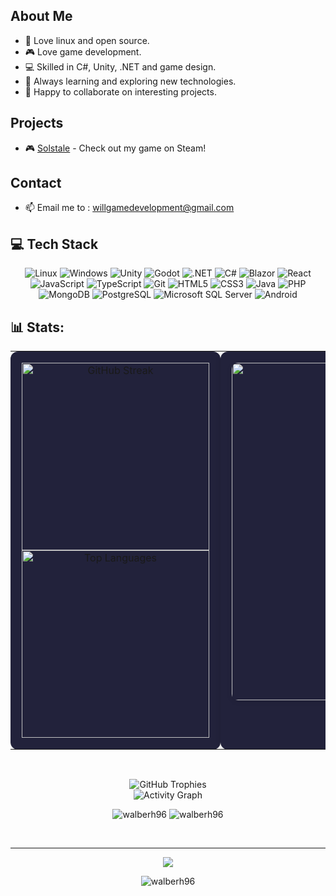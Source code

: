 ## About Me
- 🐧 Love linux and open source.
- 🎮 Love game development.
- 💻 Skilled in C#, Unity, .NET and game design.
- 🚀 Always learning and exploring new technologies.
- 🤝 Happy to collaborate on interesting projects.

## Projects
- 🎮 [Solstale](https://store.steampowered.com/app/2719860/Solstale/) - Check out my game on Steam!

## Contact
- 📫 Email me to : willgamedevelopment@gmail.com

## 💻 Tech Stack

<p align="center">
  <img src="https://img.shields.io/badge/Linux-333?logo=linux&logoColor=white&style=for-the-badge" alt="Linux" />
  <img src="https://img.shields.io/badge/Windows-0078D6?logo=windows&logoColor=white&style=for-the-badge" alt="Windows" />
  <img src="https://img.shields.io/badge/Unity-222C37?logo=unity&logoColor=white&style=for-the-badge" alt="Unity" />
  <img src="https://img.shields.io/badge/Godot-478CBF?logo=godot-engine&logoColor=white&style=for-the-badge" alt="Godot" />
  <img src="https://img.shields.io/badge/.NET-512BD4?logo=dotnet&logoColor=white&style=for-the-badge" alt=".NET" />
  <img src="https://img.shields.io/badge/C%23-239120?logo=csharp&logoColor=white&style=for-the-badge" alt="C#" />
  <img src="https://img.shields.io/badge/Blazor-512BD4?logo=blazor&logoColor=white&style=for-the-badge" alt="Blazor" />
  <img src="https://img.shields.io/badge/React-20232A?logo=react&logoColor=61DAFB&style=for-the-badge" alt="React" />
  <img src="https://img.shields.io/badge/JavaScript-F7DF1E?logo=javascript&logoColor=black&style=for-the-badge" alt="JavaScript" />
  <img src="https://img.shields.io/badge/TypeScript-3178C6?logo=typescript&logoColor=white&style=for-the-badge" alt="TypeScript" />
  <img src="https://img.shields.io/badge/Git-F05032?logo=git&logoColor=white&style=for-the-badge" alt="Git" />
  <img src="https://img.shields.io/badge/HTML5-E34F26?logo=html5&logoColor=white&style=for-the-badge" alt="HTML5" />
  <img src="https://img.shields.io/badge/CSS3-1572B6?logo=css3&logoColor=white&style=for-the-badge" alt="CSS3" />
  <img src="https://img.shields.io/badge/Java-007396?logo=java&logoColor=white&style=for-the-badge" alt="Java" />
  <img src="https://img.shields.io/badge/PHP-777BB4?logo=php&logoColor=white&style=for-the-badge" alt="PHP" />
  <img src="https://img.shields.io/badge/MongoDB-47A248?logo=mongodb&logoColor=white&style=for-the-badge" alt="MongoDB" />
  <img src="https://img.shields.io/badge/PostgreSQL-4169E1?logo=postgresql&logoColor=white&style=for-the-badge" alt="PostgreSQL" />
  <img src="https://img.shields.io/badge/SQL%20Server-CC2927?logo=microsoftsqlserver&logoColor=white&style=for-the-badge" alt="Microsoft SQL Server" />
  <img src="https://img.shields.io/badge/Android-3DDC84?logo=android&logoColor=white&style=for-the-badge" alt="Android" />
</p>

## 📊 Stats:

<div align="center">

<table>
  <tr>
    <td align="center" valign="top" style="background: #22223b; border-radius: 12px; box-shadow: 0 2px 8px rgba(0,0,0,0.10); padding: 18px;">
      <img src="https://github-readme-streak-stats.herokuapp.com/?user=walberh96&theme=onedark&hide_border=false" alt="GitHub Streak" width="300"/>
      <br/>
      <img src="https://github-readme-stats.vercel.app/api/top-langs/?username=walberh96&theme=onedark&hide_border=false&include_all_commits=true&count_private=true&layout=compact&langs_count=10&show_icons=true&locale=en" alt="Top Languages" width="300"/>
    </td>
    <td align="center" valign="top" style="background: #22223b; border-radius: 12px; box-shadow: 0 2px 8px rgba(0,0,0,0.10); padding: 18px;">
      <img src="https://github-readme-stats.vercel.app/api?username=walberh96&show_icons=true&locale=en&count_private=true&include_all_commits=true&theme=onedark&rank_icon=github" alt="GitHub Stats" width="540" style="border-radius: 10px; box-shadow: 0 2px 8px rgba(0,0,0,0.1);" />
    </td>
  </tr>
</table>

<br/>

<img src="https://github-profile-trophy.vercel.app/?username=walberh96&theme=onedark&no-frame=false&no-bg=false&margin-w=4" alt="GitHub Trophies" /><br/>
<img src="https://github-readme-activity-graph.vercel.app/graph?username=walberh96&theme=github-compact" alt="Activity Graph"/><br/>

<p align="center">
  <img src="https://img.shields.io/github/followers/walberh96.svg?label=Follow&style=flat" alt="walberh96" />
  <img src="https://img.shields.io/stackexchange/stackoverflow/r/12452827?label=StackOverflow%20Reputation&style=flat" alt="walberh96" />
</p>

<br/>

---

[![](https://visitcount.itsvg.in/api?id=walberh96&icon=5&color=4)](https://visitcount.itsvg.in)

<img src="https://img.shields.io/github/last-commit/walberh96/walberh96?label=Updated&style=flat" alt="walberh96" />

</div>

<!---
walberh96/walberh96 is a ✨ special ✨ repository because its `README.md` (this file) appears on your GitHub profile.
You can click the Preview link to take a look at your changes.
--->
